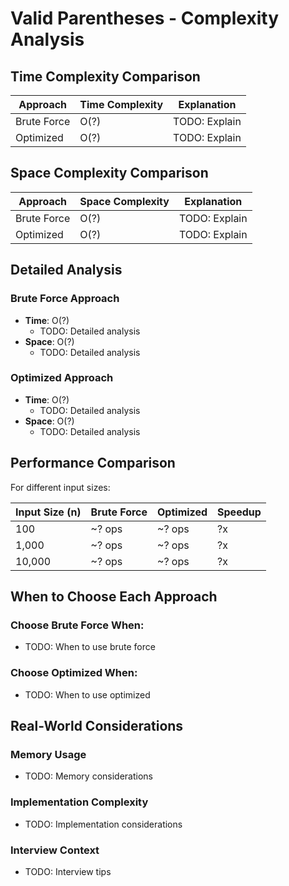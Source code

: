 # Valid Parentheses - Complexity Analysis

## Time Complexity Comparison

| Approach | Time Complexity | Explanation |
|----------|----------------|-------------|
| Brute Force | O(?) | TODO: Explain |
| Optimized | O(?) | TODO: Explain |

## Space Complexity Comparison

| Approach | Space Complexity | Explanation |
|----------|------------------|-------------|
| Brute Force | O(?) | TODO: Explain |
| Optimized | O(?) | TODO: Explain |

## Detailed Analysis

### Brute Force Approach
- **Time**: O(?)
  - TODO: Detailed analysis
- **Space**: O(?)
  - TODO: Detailed analysis

### Optimized Approach
- **Time**: O(?)
  - TODO: Detailed analysis
- **Space**: O(?)
  - TODO: Detailed analysis

## Performance Comparison

For different input sizes:

| Input Size (n) | Brute Force | Optimized | Speedup |
|----------------|-------------|-----------|---------|
| 100 | ~? ops | ~? ops | ?x |
| 1,000 | ~? ops | ~? ops | ?x |
| 10,000 | ~? ops | ~? ops | ?x |

## When to Choose Each Approach

### Choose Brute Force When:
- TODO: When to use brute force

### Choose Optimized When:
- TODO: When to use optimized

## Real-World Considerations

### Memory Usage
- TODO: Memory considerations

### Implementation Complexity
- TODO: Implementation considerations

### Interview Context
- TODO: Interview tips
